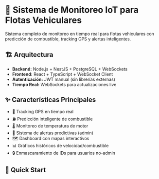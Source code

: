 # 🚗 Sistema de Monitoreo IoT para Flotas Vehiculares

Sistema completo de monitoreo en tiempo real para flotas vehiculares con predicción de combustible, tracking GPS y alertas inteligentes.

## 🏗️ Arquitectura

- **Backend:** Node.js + NestJS + PostgreSQL + WebSockets
- **Frontend:** React + TypeScript + WebSocket Client
- **Autenticación:** JWT manual (sin librerías externas)
- **Tiempo Real:** WebSockets para actualizaciones live

## ✨ Características Principales

- 📍 Tracking GPS en tiempo real
- ⛽ Predicción inteligente de combustible
- 🌡️ Monitoreo de temperatura de motor
- 🔔 Sistema de alertas predictivas (admin)
- 🗺️ Dashboard con mapas interactivos
- 📊 Gráficos históricos de velocidad/combustible
- 🔒 Enmascaramiento de IDs para usuarios no-admin


## 🚀 Quick Start
